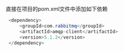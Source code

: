 直接在项目的pom.xml文件中添加如下依赖

```java
 <dependency>
     <groupId>com.rabbitmq</groupId>
     <artifactId>amqp-client</artifactId>
     <version>5.1.2</version>
 </dependency>
```